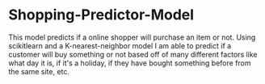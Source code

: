 # Shopping-Predictor-Model
This model predicts if a online shopper will purchase an item or not. Using scikitlearn and a K-nearest-neighbor model I am able to predict if a customer will buy something or not based off of many different factors like what day it is, if it's a holiday, if they have bought something before from the same site, etc.
